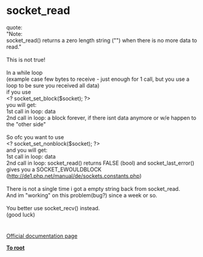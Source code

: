 # socket_read




<div class="phpcode"><span class="html">
quote:<br>&quot;Note:<br>socket_read() returns a zero length string (&quot;&quot;) when there is no more data to read.&quot;<br><br>This is not true!<br><br>In a while loop&#xA0; <br>(example case few bytes to receive - just enough for 1 call, but you use a loop to be sure you received all data)<br>if you use <br>&lt;? socket_set_block($socket); ?&gt;<br>you will get:<br>1st call in loop: data<br>2nd call in loop: a block forever, if there isnt data anymore or w/e happen to the &quot;other side&quot;<br><br>So ofc you want to use <br>&lt;? socket_set_nonblock($socket); ?&gt;<br>and you will get:<br>1st call in loop: data<br>2nd call in loop: socket_read() returns FALSE (bool) and socket_last_error() gives you a SOCKET_EWOULDBLOCK (<a href="http://de1.php.net/manual/de/sockets.constants.php" rel="nofollow" target="_blank">http://de1.php.net/manual/de/sockets.constants.php</a>)<br><br>There is not a single time i got a empty string back from socket_read.<br>And im &quot;working&quot; on this problem(bug?) since a week or so.<br><br>You better use socket_recv() instead.<br>(good luck)</span>
</div>
  

#

[Official documentation page](https://www.php.net/manual/en/function.socket-read.php)

**[To root](/README.md)**